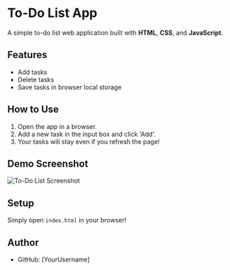 # To-Do List App

A simple to-do list web application built with **HTML**, **CSS**, and **JavaScript**.

## Features
- Add tasks
- Delete tasks
- Save tasks in browser local storage

## How to Use
1. Open the app in a browser.
2. Add a new task in the input box and click 'Add'.
3. Your tasks will stay even if you refresh the page!

## Demo Screenshot
![To-Do List Screenshot](screenshot.png)

## Setup
Simply open `index.html` in your browser!

## Author
- GitHub: [YourUsername]
